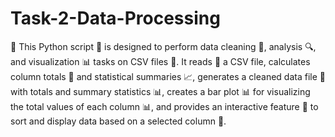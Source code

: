 # Task-2-Data-Processing

🐍 This Python script 📜 is designed to perform data cleaning 🧼, analysis 🔍, and visualization 📊 tasks on CSV files 📁. It reads 📖 a CSV file, calculates column totals 🧮 and statistical summaries 📈, generates a cleaned data file 🧹 with totals and summary statistics 📊, creates a bar plot 📊 for visualizing the total values of each column 📊, and provides an interactive feature 🔧 to sort and display data based on a selected column 📑.
